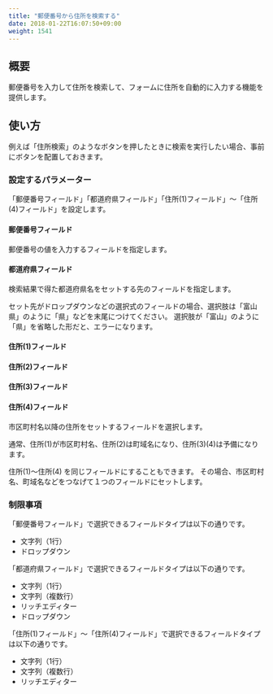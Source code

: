 ```yaml
---
title: "郵便番号から住所を検索する"
date: 2018-01-22T16:07:50+09:00
weight: 1541
---
```


## 概要

郵便番号を入力して住所を検索して、フォームに住所を自動的に入力する機能を提供します。

## 使い方

例えば「住所検索」のようなボタンを押したときに検索を実行したい場合、事前にボタンを配置しておきます。

### 設定するパラメーター

「郵便番号フィールド」「都道府県フィールド」「住所(1)フィールド」～「住所(4)フィールド」を設定します。

#### 郵便番号フィールド

郵便番号の値を入力するフィールドを指定します。

#### 都道府県フィールド

検索結果で得た都道府県名をセットする先のフィールドを指定します。

セット先がドロップダウンなどの選択式のフィールドの場合、選択肢は「富山県」のように「県」などを末尾につけてください。
選択肢が「富山」のように「県」を省略した形だと、エラーになります。

#### 住所(1)フィールド
#### 住所(2)フィールド
#### 住所(3)フィールド
#### 住所(4)フィールド

市区町村名以降の住所をセットするフィールドを選択します。

通常、住所(1)が市区町村名、住所(2)は町域名になり、住所(3)(4)は予備になります。

住所(1)～住所(4) を同じフィールドにすることもできます。
その場合、市区町村名、町域名などをつなげて１つのフィールドにセットします。

### 制限事項

「郵便番号フィールド」で選択できるフィールドタイプは以下の通りです。

- 文字列（1行）
- ドロップダウン

「都道府県フィールド」で選択できるフィールドタイプは以下の通りです。

- 文字列（1行）
- 文字列（複数行）
- リッチエディター
- ドロップダウン

「住所(1)フィールド」～「住所(4)フィールド」で選択できるフィールドタイプは以下の通りです。

- 文字列（1行）
- 文字列（複数行）
- リッチエディター
